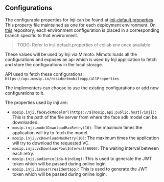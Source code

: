 ## Configurations

The configurable properties for Inji can be found at  [inji-default.properties](https://github.com/mosip/mosip-config/blob/qa-1201-B2/inji-default.properties). This property file maintained as one for each deployment environment. On [this](https://github.com/mosip/mosip-config) repository, each environment configuration is placed in a corresponding branch specific to that environment.

>TODO: Refer to inji-default.properties of collab env once available

These values will be used by Inji via Mimoto. Mimoto loads all the configurations and exposes an api which is used by Inji application to fetch and store the configurations in the local storage.

API used to fetch these configurations: ``https://api.mosip.io/residentmobileapp/allProperties``

The implementers can choose to use the existing configurations or add new configurations to it.

The properties used by inji are:

- `mosip.inji.faceSdkModelUrl(https://${mosip.api.public.host}/inji)`: This is the path of the file server from where the face sdk model can be downloaded.
- `mosip.inji.modelDownloadMaxRetry(10)`: The maximum times the application will try to fetch the model.
- `mosip.inji.vcDownloadMaxRetry(10)`: The maximum times the application will try to download the requested VC.
- `mosip.inji.vcDownloadPoolInterval(6000)`: The waiting interval between each retry.
- `mosip.inji.audience(ida-binding)`: This is used to generate the JWT token which will be passed during online login.
- `mosip.inji.issuer(residentapp)`: This is used to generate the JWT token which will be passed during online login.
